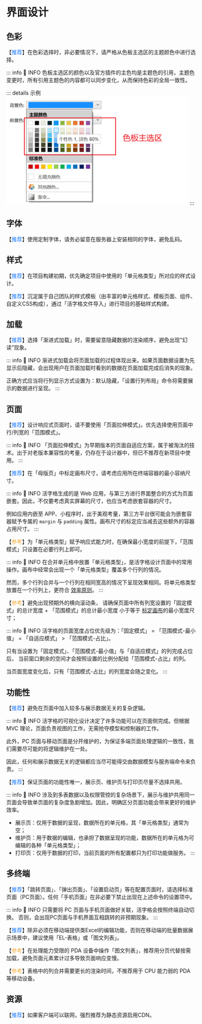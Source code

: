 # 界面设计

## 色彩

【<font color="#1677FF">推荐</font>】在色彩选择时，非必要情况下，请严格从色板主选区的主题颜色中进行选择。

::: info 📍 INFO
色板主选区的颜色以及官方插件的主色均是主题色的引用，主题色变更时，所有引用主题色的内容都可以同步变化，从而保持色彩的全局一致性。

::: details 示例
![色板示例](../../images/dev-base-page-plate.png "色板示例")
:::

## 字体

【<font color="#1677FF">推荐</font>】使用定制字体，请务必留意在服务器上安装相同的字体，避免乱码。

## 样式

【<font color="#1677FF">推荐</font>】在项目构建初期，优先确定项目中使用的「单元格类型」所对应的样式设计。

【<font color="#1677FF">推荐</font>】沉淀属于自己团队的样式模板（由丰富的单元格样式、模板页面、组件、自定义CSS构成），通过「活字格文件导入」进行项目的基础样式构建。

## 加载

【<font color="#1677FF">推荐</font>】选择「渐进式加载」时，需要留意隐藏数据的渲染顺序，避免出现“幻读”现象。

::: info 📍 INFO
渐进式加载会将页面加载的过程体现出来。如果页面数据设置为先显示后隐藏，会出现用户在页面加载时看到的数据在页面加载完成后消失的现象。

正确方式应当将行列显示方式设置为：默认隐藏，「设置行列布局」命令将需要展示的数据进行呈现。
:::

## 页面

【<font color="#1677FF">推荐</font>】设计响应式页面时，请不要使用「页面拉伸模式」。优先选择使用页面中行/列宽的「范围模式」。

::: info 📍 INFO
「页面拉伸模式」为早期版本的页面自适应方案，属于被淘汰的技术。出于对老版本兼容性的考量，仍存在于设计器中，但已不推荐在新项目中使用。
:::

【<font color="#1677FF">推荐</font>】在「母版页」中标定画布尺寸，请考虑应用所在终端容器的最小容纳尺寸。

::: info 📍 INFO
活字格生成的是 Web 应用，与第三方进行界面整合的方式为页面嵌套。因此，不仅要考虑真实屏幕的尺寸，也应当考虑嵌套容器的尺寸。

例如应用内嵌至 APP、小程序时，出于美观考量，第三方平台很可能会为嵌套容器赋予专属的 `margin` 与 `padding` 属性。画布尺寸的标定应当减去这些额外的容器占用尺寸。
:::

【<font color="#F3AA34">参考</font>】为「单元格类型」赋予响应式能力时，在确保最小宽度的前提下，「范围模式」只设置在必要行列上即可。

::: info 📍 INFO
在合并单元格中放置「单元格类型」，是活字格设计页面中的常用操作。画布中经常会出现一个「单元格类型」覆盖多个行列的情况。

然而，多个行列合并与一个行列在相同宽高的情况下呈现效果相同。将单元格类型放置在一个行列上，更符合 [效率原则](../../dev/principle#效率)。
:::

【<font color="#F3AA34">参考</font>】避免出现预期外的横向滚动条，
请确保页面中所有列宽设置的「固定模式」的总计宽度 + 「范围模式」的总计最小宽度 小于等于 [标定画布](../../design/style/layout#标定画布尺寸)的最小宽度尺寸；

::: info 📍 INFO
活字格的页面宽度占位优先级为：「固定模式」 = 「范围模式-最小值」 = 「自适应模式」 > 「范围模式-占比」。

只有当设置为「固定模式」、「范围模式-最小值」与「自适应模式」的列完成占位后， 当前窗口剩余的空间才会按照设置的比例分配给「范围模式-占比」的列。

当页面宽度变化后，只有「范围模式-占比」的列宽度会随之变化。
:::

## 功能性

【<font color="#1677FF">推荐</font>】避免在页面中加入较多与展示数据无关的复杂逻辑。

::: info 📍 INFO
活字格的可视化设计决定了许多功能可以在页面侧完成。但根据 MVC 理论，页面负责视图的工作，无需抢夺模型和控制器的工作。

此外，PC 页面与移动页面是分开维护的，为保证多端页面处理逻辑的一致性，我们需要尽可能的将逻辑维护在一处。

因此，任何和展示数据无关的逻辑都应当尽可能得交由数据模型与服务端命令来负责。
:::

【<font color="#1677FF">推荐</font>】保证页面的功能性唯一，展示页、维护页与打印页尽量不选择共用。

::: info 📍 INFO
涉及到多表数据以及权限管控的复杂场景下，展示与维护共用同一页面会导致单页面的复杂度急剧增加。因此，明确区分页面功能会带来更好的维护效率。

- 展示页：仅用于数据的呈现，数据所在的单元格，其「单元格类型」通常为空；
- 维护页：用于数据的编辑，也承担了数据呈现的功能，数据所在的单元格为可编辑的各种「单元格类型」；
- 打印页：仅用于数据的打印，当前页面的所有配置都只为打印功能做服务。
:::

## 多终端

【<font color="#1677FF">推荐</font>】「跳转页面」、「弹出页面」、「设置启动页」等在配置页面时，请选择标准页面（PC页面）。任何「手机页面」在非必要下禁止出现在上述命令的设置项中。

::: info 📍 INFO
只需要将 PC 页面与手机页面做好关联，活字格会按照终端自动切换。 否则，会出现PC页面与手机界面互相跳转的非预期现象。
:::

【<font color="#1677FF">推荐</font>】除非必须在移动端提供类Excel的编辑功能，否则在移动端的批量数据展示场景中，建议使用「EL-表格」或「图文列表」。

【<font color="#F3AA34">参考</font>】在处理能力受限的 PDA 设备中操作「图文列表」，推荐用分页代替按需加载，避免页面元素累计过多导致页面响应变慢。

【<font color="#F3AA34">参考</font>】表格中的列合并需要更长的渲染时间，不推荐用于 CPU 能力弱的 PDA 等移动设备。

## 资源

【<font color="#1677FF">推荐</font>】如果客户端可以联网，强烈推荐为静态资源启用CDN。